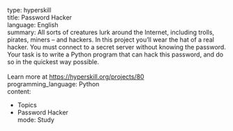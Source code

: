 type: hyperskill  
title: Password Hacker  
language: English  
summary: All sorts of creatures lurk around the Internet, including trolls, pirates,
  miners – and hackers. In this project you’ll wear the hat of a real hacker. You
  must connect to a secret server without knowing the password. Your task is to write
  a Python program that can hack this password, and do so in the quickest way possible.<br/><br/>Learn
  more at <a href="https://hyperskill.org/projects/80?utm_source=ide&utm_medium=ide&utm_campaign=ide&utm_content=project-card">https://hyperskill.org/projects/80</a>  
programming_language: Python  
content:  
- Topics  
- Password Hacker  
mode: Study  
